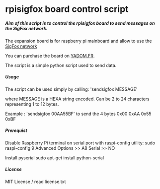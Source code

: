 # rpisigfox board control script

##### Aim of this script is to control the rpisigfox board to send messages on the SigFox network.
The expansion board is for raspberry pi mainboard and allow to use the [SigFox network](http://sigfox.com)

You can purchase the board on [YADOM.FR](http://yadom.fr/carte-rpisigfox.html).

The script is a simple python script used to send data.

##### Usage

The script can be used simply by calling:
'sendsigfox MESSAGE'
 
where MESSAGE is a HEXA string encoded. Can be 2 to 24 characters representing 1 to 12 bytes.

Example : 'sendsigfox 00AA55BF' to send the 4 bytes 0x00 0xAA 0x55 0xBF

##### Prerequist

Disable Raspberry Pi terminal on serial port with raspi-config utility:
sudo raspi-config
9 Advanced Options >> A8 Serial >> NO

Install pyserial
sudo apt-get install python-serial

##### License

MIT License / read license.txt
